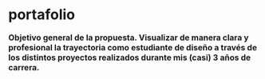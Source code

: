 # portafolio
<strong style="font-size: 16px;"> Objetivo general de la propuesta.</stong>
Visualizar de manera clara y profesional la trayectoria como estudiante de diseño a través de los distintos proyectos realizados durante mis (casi) 3 años de carrera.</stong>

